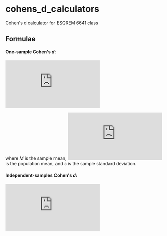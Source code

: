 # cohens_d_calculators

Cohen's d calculator for ESQREM 6641 class

## Formulae

#### One-sample Cohen's _d_:

![equation](http://latex.codecogs.com/gif.latex?%5Cfrac%7BM%20-%20%20%5Cmu%7D%7Bs%7D%20%5C%20%20%5C%20%5Cbig(1%5Cbig))

where _M_ is the sample mean, ![equation](http://latex.codecogs.com/gif.latex?%5Cmu) is the population mean, and _s_ is the sample standard deviation.

#### Independent-samples Cohen's _d_:

![equation](http://latex.codecogs.com/gif.latex?%5Cfrac%7B%20%5Coverline%7Bx%7D_%7B1%7D%20%20-%20%20%20%5Coverline%7Bx%7D_%7B2%7D%20%7D%7B%20%5Csqrt%7B%5Cfrac%20%7B%7D%7B%7D%7D%7D%20%5C%20%20%5C%20%5Cbig(1%5Cbig))

